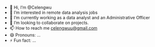 - 👋 Hi, I’m @Celengwu
- 👀 I’m interested in remote data analysis jobs
- 🌱 I’m currently working as a data analyst and an Administrative Officer
- 💞️ I’m looking to collaborate on projects.
- 📫 How to reach me celengwuu@gmail.com
- 😄 Pronouns: ...
- ⚡ Fun fact: ...

<!---
Celengwu/Celengwu is a ✨ special ✨ repository because its `README.md` (this file) appears on your GitHub profile.
You can click the Preview link to take a look at your changes.
--->
